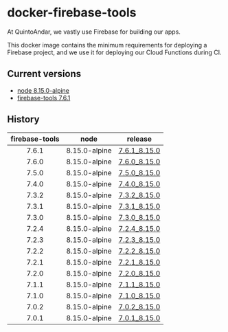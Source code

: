 # docker-firebase-tools

At QuintoAndar, we vastly use Firebase for building our apps.

This docker image contains the minimum requirements for deploying a Firebase project, and we use it for deploying our Cloud Functions during CI.

## Current versions

- [node 8.15.0-alpine](https://github.com/mhart/alpine-node/releases/tag/8.15.0)
- [firebase-tools 7.6.1](https://github.com/firebase/firebase-tools/releases/tag/v7.6.1)

## History

| firebase-tools |       node       |                                             release                                            |
|:--------------:|:----------------:|:----------------------------------------------------------------------------------------------:|
|      7.6.1     |   8.15.0-alpine  | [7.6.1_8.15.0](https://github.com/quintoandar/docker-firebase-tools/releases/tag/7.6.1_8.15.0) |
|      7.6.0     |   8.15.0-alpine  | [7.6.0_8.15.0](https://github.com/quintoandar/docker-firebase-tools/releases/tag/7.6.0_8.15.0) |
|      7.5.0     |   8.15.0-alpine  | [7.5.0_8.15.0](https://github.com/quintoandar/docker-firebase-tools/releases/tag/7.5.0_8.15.0) |
|      7.4.0     |   8.15.0-alpine  | [7.4.0_8.15.0](https://github.com/quintoandar/docker-firebase-tools/releases/tag/7.4.0_8.15.0) |
|      7.3.2     |   8.15.0-alpine  | [7.3.2_8.15.0](https://github.com/quintoandar/docker-firebase-tools/releases/tag/7.3.2_8.15.0) |
|      7.3.1     |   8.15.0-alpine  | [7.3.1_8.15.0](https://github.com/quintoandar/docker-firebase-tools/releases/tag/7.3.1_8.15.0) |
|      7.3.0     |   8.15.0-alpine  | [7.3.0_8.15.0](https://github.com/quintoandar/docker-firebase-tools/releases/tag/7.3.0_8.15.0) |
|      7.2.4     |   8.15.0-alpine  | [7.2.4_8.15.0](https://github.com/quintoandar/docker-firebase-tools/releases/tag/7.2.4_8.15.0) |
|      7.2.3     |   8.15.0-alpine  | [7.2.3_8.15.0](https://github.com/quintoandar/docker-firebase-tools/releases/tag/7.2.3_8.15.0) |
|      7.2.2     |   8.15.0-alpine  | [7.2.2_8.15.0](https://github.com/quintoandar/docker-firebase-tools/releases/tag/7.2.2_8.15.0) |
|      7.2.1     |   8.15.0-alpine  | [7.2.1_8.15.0](https://github.com/quintoandar/docker-firebase-tools/releases/tag/7.2.1_8.15.0) |
|      7.2.0     |   8.15.0-alpine  | [7.2.0_8.15.0](https://github.com/quintoandar/docker-firebase-tools/releases/tag/7.2.0_8.15.0) |
|      7.1.1     |   8.15.0-alpine  | [7.1.1_8.15.0](https://github.com/quintoandar/docker-firebase-tools/releases/tag/7.1.1_8.15.0) |
|      7.1.0     |   8.15.0-alpine  | [7.1.0_8.15.0](https://github.com/quintoandar/docker-firebase-tools/releases/tag/7.1.0_8.15.0) |
|      7.0.2     |   8.15.0-alpine  | [7.0.2_8.15.0](https://github.com/quintoandar/docker-firebase-tools/releases/tag/7.0.2_8.15.0) |
|      7.0.1     |   8.15.0-alpine  | [7.0.1_8.15.0](https://github.com/quintoandar/docker-firebase-tools/releases/tag/7.0.1_8.15.0) |
